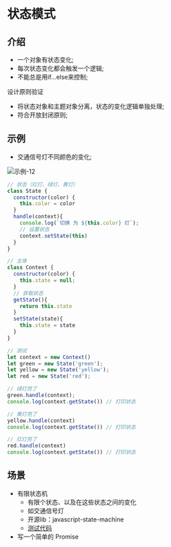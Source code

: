 # 状态模式

## 介绍

- 一个对象有状态变化;
- 每次状态变化都会触发一个逻辑;
- 不能总是用if...else来控制;

设计原则验证

- 将状态对象和主题对象分离，状态的变化逻辑单独处理;
- 符合开放封闭原则;

## 示例

- 交通信号灯不同颜色的变化;

![示例-12](/blogs/image/designMode/示例-12.png)

```js
// 状态（红灯、绿灯、黄灯）
class State {
  constructor(color) {
    this.color = color
  }
  handle(context){
    console.log(`切换 为 ${this.color} 灯`);
    // 设置状态
    context.setState(this)
  }
}

// 主体
class Context {
  constructor(color) {
    this.state = null;
  }
  // 获取状态
  getState(){
    return this.state
  }
  setState(state){
    this.state = state
  }
}

// 测试
let context = new Context()
let green = new State('green');
let yellow = new State('yellow');
let red = new State('red');

// 绿灯亮了
green.handle(context);
console.log(context.getState()) // 打印状态

// 黄灯亮了
yellow.handle(context)
console.log(context.getState()) // 打印状态

// 红灯亮了
red.handle(context)
console.log(context.getState()) // 打印状态
```

## 场景

- 有限状态机
  - 有限个状态、以及在这些状态之间的变化
  - 如交通信号灯
  - 开源lib：javascript-state-machine
  - [测试代码](https://github.com/TianYouH/designMode/blob/master/src/12-%E7%8A%B6%E6%80%81%E6%A8%A1%E5%BC%8F.js)
- 写一个简单的 Promise